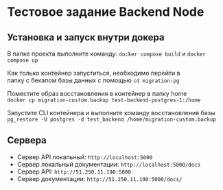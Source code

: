 # Тестовое задание Backend Node

## Установка и запуск внутри докера

В папке проекта выполните команду: `docker compose build` и `docker compose up`

Как только контейнер запуститься, необходимо перейти в  
папку с бекапом базы данных с помощью `cd migration-pg`

Поместите образ восстановления в контейнер в папку home  
`docker cp migration-custom.backup test-backend-postgres-1:/home`

Запустите CLI контейнера и выполните команду восстановления базы  
`pg_restore -U postgres -d test_backend /home/migration-custom.backup`

## Сервера

* Сервер API локальный: `http://localhost:5000`
* Сервер локальный документации: `http://localhost:5000/docs`
* Сервер API: `http://51.250.11.190:5000`
* Сервер документации: `http://51.250.11.190:5000/docs/`
